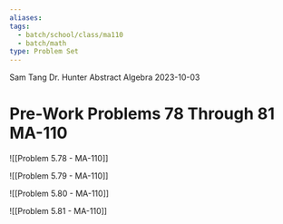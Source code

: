 ```yaml
---
aliases: 
tags:
  - batch/school/class/ma110
  - batch/math
type: Problem Set
---
```

Sam Tang
Dr. Hunter
Abstract Algebra
2023-10-03
# Pre-Work Problems 78 Through 81 MA-110

![[Problem 5.78 - MA-110]]

![[Problem 5.79 - MA-110]]

![[Problem 5.80 - MA-110]]

![[Problem 5.81 - MA-110]]
